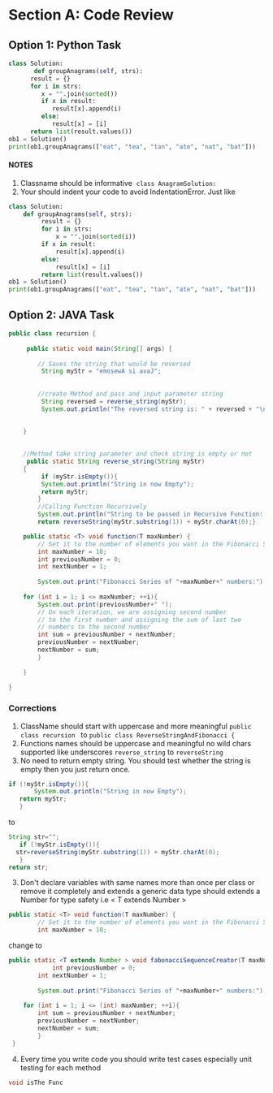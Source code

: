 # Section A: Code Review
## Option 1: Python Task 
```python
class Solution:
       def groupAnagrams(self, strs):
      result = {}
      for i in strs:
         x = "".join(sorted())
         if x in result:
            result[x].append(i)
         else:
            result[x] = [i]
      return list(result.values())
ob1 = Solution()
print(ob1.groupAnagrams(["eat", "tea", "tan", "ate", "nat", "bat"]))
```

#### NOTES

1.  Classname should be informative  `class AnagramSolution:`
2.  Your should indent your code to avoid IndentationError. Just like

```python
class Solution:
    def groupAnagrams(self, strs):
         result = {}
         for i in strs:
             x = "".join(sorted(i))
         if x in result:
             result[x].append(i)
         else:
             result[x] = [i]
         return list(result.values())
ob1 = Solution()
print(ob1.groupAnagrams(["eat", "tea", "tan", "ate", "nat", "bat"]))

```

## Option 2: JAVA Task
```java
public class recursion {
 
	 public static void main(String[] args) {
 
		// Saves the string that would be reversed
		 String myStr = "emosewA si avaJ";
 
 
		//create Method and pass and input parameter string 
		 String reversed = reverse_string(myStr);
		 System.out.println("The reversed string is: " + reversed + "\nFibonacci Series of 10 numbers:0 1 1 2 3 5 8 13 21 34 ");
	

	}
 
 
	//Method take string parameter and check string is empty or not
	 public static String reverse_string(String myStr)
	{
		 if (myStr.isEmpty()){
		 System.out.println("String in now Empty");
		 return myStr;
		}
		//Calling Function Recursively
		System.out.println("String to be passed in Recursive Function: "+myStr.substring(1));
		return reverseString(myStr.substring(1)) + myStr.charAt(0);}

	public static <T> void function(T maxNumber) {
		// Set it to the number of elements you want in the Fibonacci Series
		int maxNumber = 10; 
		int previousNumber = 0;
		int nextNumber = 1;
		 
	    System.out.print("Fibonacci Series of "+maxNumber+" numbers:");
 
	for (int i = 1; i <= maxNumber; ++i){
	    System.out.print(previousNumber+" ");
	    // On each iteration, we are assigning second number
	    // to the first number and assigning the sum of last two
	    // numbers to the second number
	    int sum = previousNumber + nextNumber;
	    previousNumber = nextNumber;
	    nextNumber = sum;
	    }
 
	}
 
}
```
### Corrections
1. ClassName should start with uppercase and more meaningful  ``` public class recursion  ``` to ``` public class ReverseStringAndFibonacci { ```
2. Functions names should be uppercase and meaningful no wild chars supported like underscores ``` reverse_string ``` to  ```reverseString ```
3. No need to return empty string. You should test whether the string is empty then you just return once.
 ```java
 if (!myStr.isEmpty()){
        System.out.println("String in now Empty");
    return myStr;  
    } 
```
 to
 ```java 
 String str="";
    if (!myStr.isEmpty()){
   str=reverseString(myStr.substring(1)) + myStr.charAt(0);   
    }
return str;
```
3. Don't declare variables with same names more than once per class or remove it completely and extends a generic data type <T> should extends a Number for type safety i.e < T extends Number >
```java
public static <T> void function(T maxNumber) {
		// Set it to the number of elements you want in the Fibonacci Series
		int maxNumber = 10; 
```
change to

```java
public static <T extends Number > void fabonacciSequenceCreator(T maxNumber) {
			int previousNumber = 0;
		int nextNumber = 1;
		
	    System.out.print("Fibonacci Series of "+maxNumber+" numbers:");
 
	for (int i = 1; i <= (int) maxNumber; ++i){
	    int sum = previousNumber + nextNumber;
	    previousNumber = nextNumber;
	    nextNumber = sum;
	    }
 }
```
4. Every time you write code you should write test cases especially unit testing for each method
 ```java
 void isThe Func



